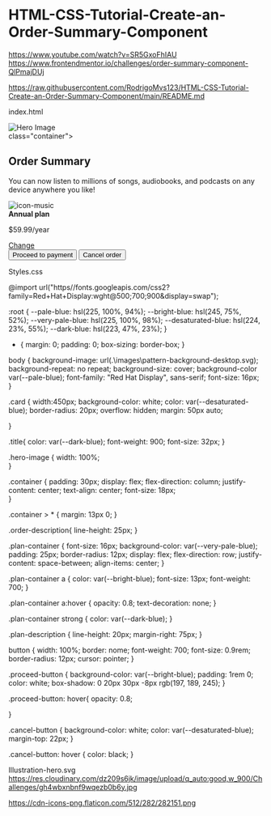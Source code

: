 # HTML-CSS-Tutorial-Create-an-Order-Summary-Component

https://www.youtube.com/watch?v=SR5GxoFhIAU
https://www.frontendmentor.io/challenges/order-summary-component-QlPmajDUj

https://raw.githubusercontent.com/RodrigoMvs123/HTML-CSS-Tutorial-Create-an-Order-Summary-Component/main/README.md



index.html 
<!DOCTYPE html>
<html lang="en">
<head>
    <meta charset="UTF-8">
    <meta http-equiv="X-UA-Compatible" content="IE=edge">
    <meta name="viewport" content="width=device-width, initial-scale=1.0">
    <title>Order Summary Component</title>  
    <link rel= "stylesheet" href="styles.css">
</head>

<body>
 <div class="Card">
     <img class="hero-image" src="Images/illustration-hero.svg" alt="Hero Image">
     <div>class="container">
     <h2 class="title">Order Summary</h2>
     <p class="order_description">You can now listen to millions of songs, audiobooks, and podcasts on any device anywhere you like!  </p>
     <div class="plan-container">
         <img src="images/Illustration-hero.svg" alt="icon-music">
         <div class="plan-description">
             <strong>Annual plan</strong>
             <P>$59.99/year</P>
         </div>
         <a href="#">Change</a>
     </div>
     <button class="proceed-button">Proceed to payment</button>
      <button class="cancel button">Cancel order</button>
      </div>  
    </div>
</body>
</html>


Styles.css

@import url("https//fonts.googleapis.com/css2?family=Red+Hat+Display:wght@500;700;900&display=swap");

:root {
--pale-blue: hsl(225, 100%, 94%);
--bright-blue: hsl(245, 75%, 52%);
--very-pale-blue: hsl(225, 100%, 98%);
--desaturated-blue: hsl(224, 23%, 55%);
--dark-blue: hsl(223, 47%, 23%);
}

* {
    margin: 0;
    padding: 0;
    box-sizing: border-box;
}

body {
    background-image: url(.\images\pattern-background-desktop.svg);
    background-repeat: no repeat;
    background-size: cover;
    background-color var(--pale-blue); 
    font-family: "Red Hat Display", sans-serif;
    font-size: 16px;
}


.card {
    width:450px;
    background-color: white;
    color: var(--desaturated-blue);
    border-radius: 20px;
    overflow: hidden;
    margin: 50px auto;

}

.title{
    color: var(--dark-blue);
    font-weight: 900;
    font-size: 32px;
}

.hero-image {
    width: 100%;    
}

.container {
    padding: 30px;
    display: flex;
    flex-direction: column;
    justify-content: center;
    text-align: center;
    font-size: 18px;    
}

.container > * {
    margin: 13px 0;
}

.order-description{
    line-height: 25px;
}

.plan-container {
    font-size: 16px;
    background-color: var(--very-pale-blue);
    padding: 25px;
    border-radius: 12px;
    display: flex;
    flex-direction: row;
    justify-content: space-between;
    align-items: center;
}

.plan-container a {
    color: var(--bright-blue);
    font-size: 13px;
    font-weight: 700;
}

.plan-container a:hover {
    opacity: 0.8;
    text-decoration: none;
}

.plan-container strong {
    color: var(--dark-blue);
}

.plan-description {
    line-height: 20px;
    margin-right: 75px;
}

button {
    width: 100%;
    border: nome;
    font-weight: 700;
    font-size: 0.9rem;
    border-radius: 12px;
    cursor: pointer;
}

.proceed-button {
    background-color: var(--bright-blue);
    padding: 1rem 0;
    color: white;
    box-shadow: 0 20px 30px -8px rgb(197, 189, 245);
}

.proceed-button: hover{
    opacity: 0.8;

}

.cancel-button {
   background-color: white;
   color: var(--desaturated-blue);
   margin-top: 22px;
}

.cancel-button: hover {
    color: black;
}


Illustration-hero.svg
https://res.cloudinary.com/dz209s6jk/image/upload/q_auto:good,w_900/Challenges/gh4wbxnbnf9wqezb0b6y.jpg

https://cdn-icons-png.flaticon.com/512/282/282151.png

